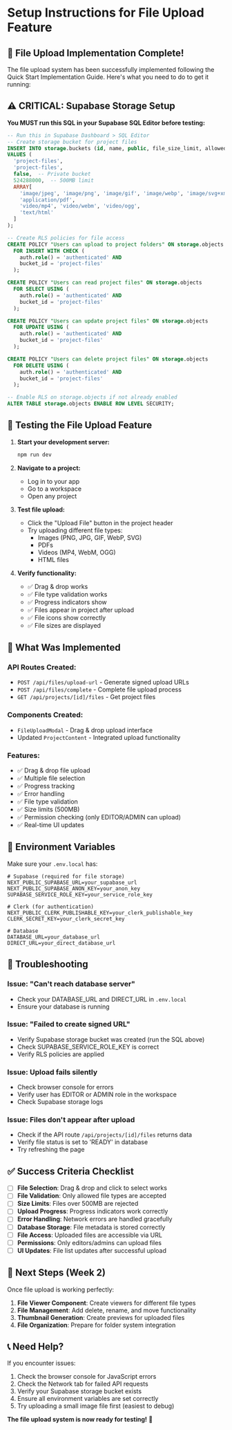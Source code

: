 # Setup Instructions for File Upload Feature

## 🎉 File Upload Implementation Complete!

The file upload system has been successfully implemented following the Quick Start Implementation Guide. Here's what you need to do to get it running:

## ⚠️ CRITICAL: Supabase Storage Setup

**You MUST run this SQL in your Supabase SQL Editor before testing:**

```sql
-- Run this in Supabase Dashboard > SQL Editor
-- Create storage bucket for project files
INSERT INTO storage.buckets (id, name, public, file_size_limit, allowed_mime_types) 
VALUES (
  'project-files', 
  'project-files', 
  false,  -- Private bucket
  524288000,  -- 500MB limit
  ARRAY[
    'image/jpeg', 'image/png', 'image/gif', 'image/webp', 'image/svg+xml',
    'application/pdf',
    'video/mp4', 'video/webm', 'video/ogg',
    'text/html'
  ]
);

-- Create RLS policies for file access
CREATE POLICY "Users can upload to project folders" ON storage.objects
  FOR INSERT WITH CHECK (
    auth.role() = 'authenticated' AND
    bucket_id = 'project-files'
  );

CREATE POLICY "Users can read project files" ON storage.objects
  FOR SELECT USING (
    auth.role() = 'authenticated' AND
    bucket_id = 'project-files'
  );

CREATE POLICY "Users can update project files" ON storage.objects
  FOR UPDATE USING (
    auth.role() = 'authenticated' AND
    bucket_id = 'project-files'
  );

CREATE POLICY "Users can delete project files" ON storage.objects
  FOR DELETE USING (
    auth.role() = 'authenticated' AND
    bucket_id = 'project-files'
  );

-- Enable RLS on storage.objects if not already enabled
ALTER TABLE storage.objects ENABLE ROW LEVEL SECURITY;
```

## 🚀 Testing the File Upload Feature

1. **Start your development server:**
   ```bash
   npm run dev
   ```

2. **Navigate to a project:**
   - Log in to your app
   - Go to a workspace
   - Open any project

3. **Test file upload:**
   - Click the "Upload File" button in the project header
   - Try uploading different file types:
     - Images (PNG, JPG, GIF, WebP, SVG)
     - PDFs
     - Videos (MP4, WebM, OGG)
     - HTML files

4. **Verify functionality:**
   - ✅ Drag & drop works
   - ✅ File type validation works
   - ✅ Progress indicators show
   - ✅ Files appear in project after upload
   - ✅ File icons show correctly
   - ✅ File sizes are displayed

## 📁 What Was Implemented

### API Routes Created:
- `POST /api/files/upload-url` - Generate signed upload URLs
- `POST /api/files/complete` - Complete file upload process
- `GET /api/projects/[id]/files` - Get project files

### Components Created:
- `FileUploadModal` - Drag & drop upload interface
- Updated `ProjectContent` - Integrated upload functionality

### Features:
- ✅ Drag & drop file upload
- ✅ Multiple file selection
- ✅ Progress tracking
- ✅ Error handling
- ✅ File type validation
- ✅ Size limits (500MB)
- ✅ Permission checking (only EDITOR/ADMIN can upload)
- ✅ Real-time UI updates

## 🔧 Environment Variables

Make sure your `.env.local` has:

```env
# Supabase (required for file storage)
NEXT_PUBLIC_SUPABASE_URL=your_supabase_url
NEXT_PUBLIC_SUPABASE_ANON_KEY=your_anon_key
SUPABASE_SERVICE_ROLE_KEY=your_service_role_key

# Clerk (for authentication)
NEXT_PUBLIC_CLERK_PUBLISHABLE_KEY=your_clerk_publishable_key
CLERK_SECRET_KEY=your_clerk_secret_key

# Database
DATABASE_URL=your_database_url
DIRECT_URL=your_direct_database_url
```

## 🐛 Troubleshooting

### Issue: "Can't reach database server"
- Check your DATABASE_URL and DIRECT_URL in `.env.local`
- Ensure your database is running

### Issue: "Failed to create signed URL"
- Verify Supabase storage bucket was created (run the SQL above)
- Check SUPABASE_SERVICE_ROLE_KEY is correct
- Verify RLS policies are applied

### Issue: Upload fails silently
- Check browser console for errors
- Verify user has EDITOR or ADMIN role in the workspace
- Check Supabase storage logs

### Issue: Files don't appear after upload
- Check if the API route `/api/projects/[id]/files` returns data
- Verify file status is set to 'READY' in database
- Try refreshing the page

## ✅ Success Criteria Checklist

- [ ] **File Selection**: Drag & drop and click to select works
- [ ] **File Validation**: Only allowed file types are accepted
- [ ] **Size Limits**: Files over 500MB are rejected
- [ ] **Upload Progress**: Progress indicators work correctly
- [ ] **Error Handling**: Network errors are handled gracefully
- [ ] **Database Storage**: File metadata is stored correctly
- [ ] **File Access**: Uploaded files are accessible via URL
- [ ] **Permissions**: Only editors/admins can upload files
- [ ] **UI Updates**: File list updates after successful upload

## 🎯 Next Steps (Week 2)

Once file upload is working perfectly:

1. **File Viewer Component**: Create viewers for different file types
2. **File Management**: Add delete, rename, and move functionality
3. **Thumbnail Generation**: Create previews for uploaded files
4. **File Organization**: Prepare for folder system integration

## 📞 Need Help?

If you encounter issues:

1. Check the browser console for JavaScript errors
2. Check the Network tab for failed API requests
3. Verify your Supabase storage bucket exists
4. Ensure all environment variables are set correctly
5. Try uploading a small image file first (easiest to debug)

**The file upload system is now ready for testing!** 🎉
